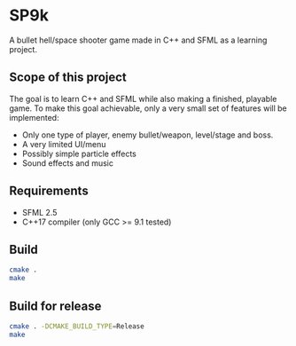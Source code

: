 # SP9k

A bullet hell/space shooter game made in C++ and SFML as a learning project.

## Scope of this project
The goal is to learn C++ and SFML while also making a finished, playable game. To make this goal achievable, only a very small set of features will be implemented: 
 - Only one type of player, enemy bullet/weapon, level/stage and boss.
 - A very limited UI/menu
 - Possibly simple particle effects
 - Sound effects and music
 
## Requirements
 - SFML 2.5
 - C++17 compiler (only GCC >= 9.1 tested)

## Build
```sh
cmake .
make
```

## Build for release
```sh
cmake . -DCMAKE_BUILD_TYPE=Release
make
```

